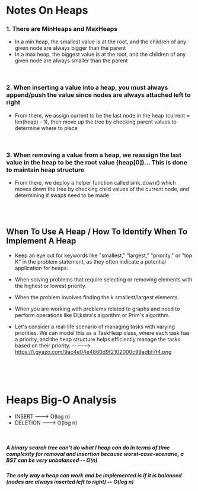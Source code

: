 # Notes On Heaps
### 1. There are MinHeaps and MaxHeaps
* In a min heap, the smallest value is at the root, and the children of any given node are always bigger than the parent
* In a max heap, the biggest value is at the root, and the children of any given node are always smaller than the parent

<br/>

###  2. When inserting a value into a heap, you must always append/push the value since nodes are always attached left to right
* From there, we assign current to be the last node in the heap (current = len(heap) - 1), then move up the tree by checking parent values to determine where to place

<br />

### 3. When removing a value from a heap, we reassign the last value in the heap to be the root value (heap[0])... This is done to maintain heap structure
* From there, we deploy a helper function called sink_down() which moves down the tree by checking child values of the current node, and determining if swaps need to be made

<br/> <br/>

## When To Use A Heap / How To Identify When To Implement A Heap

* Keep an eye out for keywords like "smallest," "largest," "priority," or "top K" in the problem statement, as they often indicate a potential application for heaps.
* When solving problems that require selecting or removing elements with the highest or lowest priority.
* When the problem involves finding the k smallest/largest elements.
* When you are working with problems related to graphs and need to perform operations like Dijkstra's algorithm or Prim's algorithm.

* Let's consider a real-life scenario of managing tasks with varying priorities. We can model this as a TaskHeap class, where each task has a priority, and the heap structure helps efficiently manage the tasks based on their priority.
-----> https://i.gyazo.com/9ac4e04e4860d9f2102000c99adbf7f4.png

<br/> <br/> <br/>

# Heaps Big-O Analysis

* INSERT ---> O(log n)
* DELETION ---> O(log n)

<br/>

##### A binary search tree can't do what I heap can do in terms of time complexity for removal and insertion because worst-case-scenario, a BST can be very unbalanced -- O(n)
##### The only way a heap can work and be implemented is if it is balanced (nodes are always inserted left to right) -- O(log n)
